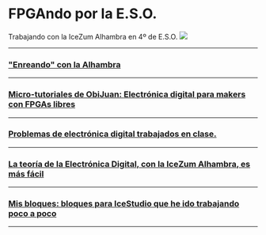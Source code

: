 # FPGAndo por la E.S.O.
Trabajando con la IceZum Alhambra en 4º de E.S.O.
![](http://fpgawars.github.io/img/projects/icezum.png)

---

### ["Enreando" con la Alhambra](Enreando/readme.md)

---

### [Micro-tutoriales de ObiJuan: **Electrónica digital para makers con FPGAs libres**](ObiJuan/readme.md)

---

### [Problemas de electrónica digital trabajados en clase.](problemas/readme.md)

---

### [La teoría de la Electrónica Digital, con la IceZum Alhambra, es más fácil](teoria/teoria.md)

---

### [Mis bloques: bloques para IceStudio que he ido trabajando poco a poco](MisBloques/readme.md)

---
